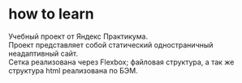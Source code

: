 
# how to learn
Учебный проект от Яндекс Практикума.  
Проект представляет собой статический одностраничный неадаптивный сайт.  
Сетка реализована через Flexbox; файловая структура, а так же структура html реализована по БЭМ.

